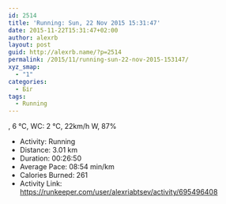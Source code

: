 ```yaml
---
id: 2514
title: 'Running: Sun, 22 Nov 2015 15:31:47'
date: 2015-11-22T15:31:47+02:00
author: alexrb
layout: post
guid: http://alexrb.name/?p=2514
permalink: /2015/11/running-sun-22-nov-2015-153147/
xyz_smap:
  - "1"
categories:
  - Біг
tags:
  - Running
---
```

, 6 &deg;C, WC: 2 &deg;C, 22km/h W, 87%

<ul class="rk-list">
  <li class="rk-activity">
    Activity: Running
  </li>
  <li class="rk-distance">
    Distance: 3.01 km
  </li>
  <li class="rk-duration">
    Duration: 00:26:50
  </li>
  <li class="rk-avg-pace">
    Average Pace: 08:54 min/km
  </li>
  <li class="rk-calories">
    Calories Burned: 261
  </li>
  <li class="rk-activity-link">
    Activity Link: <a href="https://runkeeper.com/user/alexriabtsev/activity/695496408">https://runkeeper.com/user/alexriabtsev/activity/695496408</a>
  </li>
</ul>